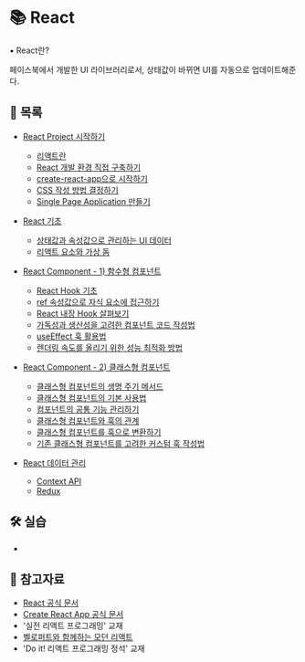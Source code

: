 # 📚 React

▪ React란?

페이스북에서 개발한 UI 라이브러리로서, 상태값이 바뀌면 UI를 자동으로 업데이트해준다.

## 📃 목록

- [React Project 시작하기](https://github.com/hyejinny97/TIL/blob/master/React/start.md)

  - [리액트란](./react란.md)
  - [React 개발 환경 직접 구축하기](./react개발환경구축.md)
  - [create-react-app으로 시작하기](./create-react-app.md)
  - [CSS 작성 방법 결정하기](./css-methods.md)
  - [Single Page Application 만들기](./spa.md)

- [React 기초](https://github.com/hyejinny97/TIL/blob/master/React/base.md)

  - [상태값과 속성값으로 관리하는 UI 데이터](./ui_data.md)
  - [리액트 요소와 가상 돔](./react_element.md)

- [React Component - 1) 함수형 컴포넌트](https://github.com/hyejinny97/TIL/blob/master/React/function_component.md)

  - [React Hook 기초](./hook_base.md)
  - [ref 속성값으로 자식 요소에 접근하기](./useRef.md)
  - [React 내장 Hook 살펴보기](./hooks.md)
  - [가독성과 생산성을 고려한 컴포넌트 코드 작성법](./efficient-component.md)
  - [useEffect 훅 활용법](./useEffect.md)
  - [렌더링 속도를 올리기 위한 성능 최적화 방법](./performance_optimization.md)

- [React Component - 2) 클래스형 컴포넌트](https://github.com/hyejinny97/TIL/blob/master/React/class_component.md)

  - [클래스형 컴포넌트의 생명 주기 메서드](./lifecycle_methods.md)
  - [클래스형 컴포넌트의 기본 사용법](./class_component_basic.md)
  - [컴포넌트의 공통 기능 관리하기](./common_feature.md)
  - [클래스형 컴포넌트와 훅의 관계](./class_component_hook_relation.md)
  - [클래스형 컴포넌트를 훅으로 변환하기](./from_class_component_to_hook.md)
  - [기존 클래스형 컴포넌트를 고려한 커스텀 훅 작성법](./custom_hook_in_class_component.md)

- [React 데이터 관리](./state_management.md)

  - [Context API](./context.md)
  - [Redux](https://github.com/hyejinny97/TIL/tree/master/Redux)

## 🛠 실습

- []()

## 🔎 참고자료

- [React 공식 문서](https://ko.reactjs.org/docs/getting-started.html)
- [Create React App 공식 문서](https://create-react-app.dev/docs/getting-started)
- '실전 리액트 프로그래밍' 교재
- [벨로퍼트와 함께하는 모던 리액트](https://react.vlpt.us/)
- 'Do it! 리액트 프로그래밍 정석' 교재
